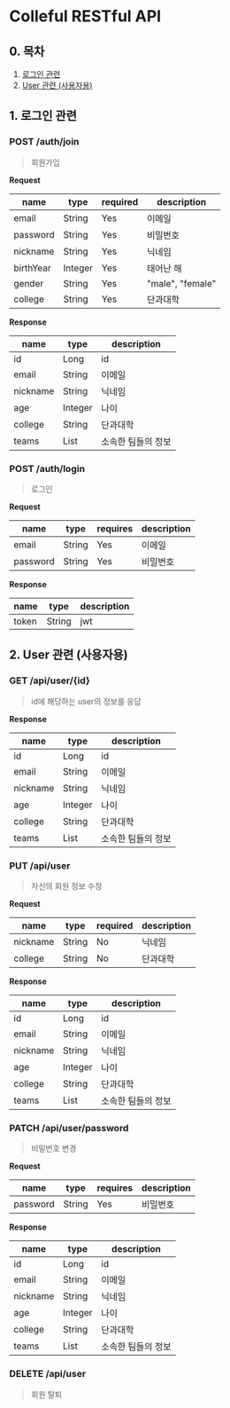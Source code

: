 # Colleful RESTful API

## 0. 목차
1. [로그인 관련](#1-로그인-관련)
2. [User 관련 (사용자용)](#2-user-관련-사용자용)

## 1. 로그인 관련

### POST /auth/join
> 회원가입

**Request**

|name|type|required|description|
|--|--|--|--|
|email|String|Yes|이메일|
|password|String|Yes|비밀번호|
|nickname|String|Yes|닉네임|
|birthYear|Integer|Yes|태어난 해|
|gender|String|Yes|"male", "female"|
|college|String|Yes|단과대학|

**Response**

|name|type|description|
|--|--|--|
|id|Long|id|
|email|String|이메일|
|nickname|String|닉네임|
|age|Integer|나이|
|college|String|단과대학|
|teams|List|소속한 팀들의 정보|

### POST /auth/login
> 로그인

**Request**

|name|type|requires|description|
|--|--|--|--|
|email|String|Yes|이메일|
|password|String|Yes|비밀번호|

**Response**

|name|type|description|
|--|--|--|
|token|String|jwt|

## 2. User 관련 (사용자용)

### GET /api/user/{id}
> id에 해당하는 user의 정보를 응답

**Response**

|name|type|description|
|--|--|--|
|id|Long|id|
|email|String|이메일|
|nickname|String|닉네임|
|age|Integer|나이|
|college|String|단과대학|
|teams|List|소속한 팀들의 정보|

### PUT /api/user
> 자신의 회원 정보 수정

**Request**

|name|type|required|description|
|--|--|--|--|
|nickname|String|No|닉네임|
|college|String|No|단과대학|

**Response**

|name|type|description|
|--|--|--|
|id|Long|id|
|email|String|이메일|
|nickname|String|닉네임|
|age|Integer|나이|
|college|String|단과대학|
|teams|List|소속한 팀들의 정보|

### PATCH /api/user/password
> 비밀번호 변경

**Request**

|name|type|requires|description|
|--|--|--|--|
|password|String|Yes|비밀번호|

**Response**

|name|type|description|
|--|--|--|
|id|Long|id|
|email|String|이메일|
|nickname|String|닉네임|
|age|Integer|나이|
|college|String|단과대학|
|teams|List|소속한 팀들의 정보|

### DELETE /api/user
> 회원 탈퇴
